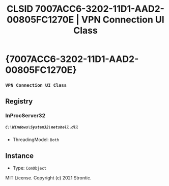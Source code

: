 ﻿---
title: "CLSID 7007ACC6-3202-11D1-AAD2-00805FC1270E | VPN Connection UI Class"
excerpt: What is COM-Object CLSID 7007ACC6-3202-11D1-AAD2-00805FC1270E?
---

# {7007ACC6-3202-11D1-AAD2-00805FC1270E}

### `VPN Connection UI Class`

## Registry


### InProcServer32

##### `C:\Windows\System32\netshell.dll`
* ThreadingModel: `Both`

## Instance

* Type: `ComObject`

MIT License. Copyright (c) 2021 Strontic.



